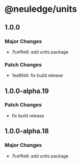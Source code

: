 # @neuledge/units

## 1.0.0

### Major Changes

- 7cef9e6: add units package

### Patch Changes

- 1ee8fd4: fix build release

## 1.0.0-alpha.19

### Patch Changes

- fix build release

## 1.0.0-alpha.18

### Major Changes

- 7cef9e6: add units package

